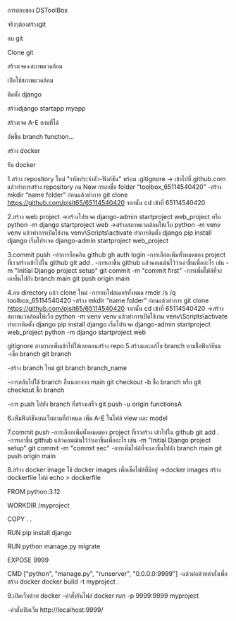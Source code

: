 การสอบของ DSToolBox

จริงๆต้องสร้างgit

ลบ git

Clone git

สร้างเจค+สภาพแวดล้อม

เปิดใช้สภาพแวดล้อม

ติดตั้ง django

สร้างdjango startapp myapp

สร้างเจค A-E ตามที่ได้

อัพขึ้น branch function…

สร้าง docker

รัน docker

1.สร้าง repository ใหม่ "รหัสประจำตัว-ฟังก์ชัน" พร้อม .gitignore
-> เข้าไปที่ github.com แล้วทำการสร้าง repository กด New กรอกชื่อ folder “toolbox_65114540420”
-สร้าง mkdir “name folder” ก่อนแล้วทำการ git clone https://github.com/pisit65/65114540420
 จากนั้น cd เข้าที่ 65114540420

2.สร้าง web project
->สร้างโปรเจค   django-admin startproject web_project หรือ 
	    python -m django startproject web
->สร้างสภาพแวดล้อมให้เว็บ python -m venv venv 
แล้วทำการเปิดใช้งาน venv\Scripts\activate
ทำการติดตั้ง django pip install django
เริ่มโปรเจค django-admin startproject web_project


3.commit push
-ทำการล็อคอิน github
          gh auth login 
-การเลือกเพิ่มทั้งหมดของ project ที่เราสร้างเข้าไปใน github
git add .
-การเอาขึ้น github แล้วคอมเม้นไว้ว่าเอาขึ้นเพื่ออะไร เช่น -m "Initial Django project setup"
git commit -m "commit first"
-การเพิ่มไฟล์ที่จะเอาขึ้นไปยัง branch main
git push origin main

4.ลบ directory แล้ว clone ใหม่
-การลบโฟลเดอร์ทั้งหมด
	rmdir /s /q toolbox_65114540420
-สร้าง mkdir “name folder” ก่อนแล้วทำการ git clone https://github.com/pisit65/65114540420
 จากนั้น cd เข้าที่ 65114540420
->สร้างสภาพแวดล้อมให้เว็บ python -m venv venv 
แล้วทำการเปิดใช้งาน venv\Scripts\activate
ทำการติดตั้ง django pip install django
เริ่มโปรเจค django-admin startproject web_project
		python -m django startproject web

gitignore สามารถเพิ่มเข้าไปได้เลยตอนสร้าง repo
5.สร้างและแก้ไข branch ตามชื่อฟังก์ชันs
-เช็ค branch
	git branch

-สร้าง branch ใหม่
git branch branch_name

-การสลับไปใช้ branch อื่นนอกจาก main
git checkout -b   ชื่อ branch       หรือ
git checkout   ชื่อ branch

-การ push ไปยัง branch ที่สร้างเสร็จ
	git push -u origin functionsA

6.เพิ่มฟังก์ชันบนเว็บตามที่กำหนด
เพิ่ม A-E ในไฟล์ view และ model

7.commit push
-การเลือกเพิ่มทั้งหมดของ project ที่เราสร้าง
เข้าไปใน github
git add .
-การเอาขึ้น github แล้วคอมเม้นไว้ว่าเอาขึ้นเพื่ออะไร เช่น -m "Initial Django project setup"
git commit -m "commit sec"
-การเพิ่มไฟล์ที่จะเอาขึ้นไปยัง branch main
git push origin main



8.สร้าง docker image
ใช้ docker images เพื่อเช็คไฟล์ที่มีอยู่
->docker images
สร้าง dockerfile ไฟล์
	echo > dockerfile

FROM python:3.12


WORKDIR /myproject


COPY . .


RUN pip install django


RUN python manage.py migrate


EXPOSE 9999


CMD ["python", "manage.py", "runserver", "0.0.0.0:9999"]
-แล้วต่อด้วยคำสั่งเพื่อสร้าง docker
docker build -t myproject .





9.เปิดเว็บด้วย docker
-คำสั่งรันไฟล์ 
docker run -p 9999:9999 myproject

-คำสั่งเปิดเว็บ
http://localhost:9999/

